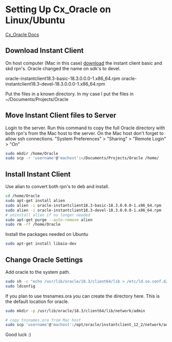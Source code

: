 # Setting Up Cx_Oracle on Linux/Ubuntu

[Cx_Oracle Docs](https://cx-oracle.readthedocs.io/en/latest/installation.html)

## Download Instant Client

On host computer (Mac in this case) [download](https://www.oracle.com/technetwork/topics/linuxx86-64soft-092277.htm) the instant client basic and skd rpn's. Oracle changed the name on sdk's to devel.

oracle-instantclient18.3-basic-18.3.0.0.0-1.x86_64.rpm
oracle-instantclient18.3-devel-18.3.0.0.0-1.x86_64.rpm 

Put the files in a known directory. In my case I put the files in ~/Documents/Projects/Oracle

## Move Instant Client files to Server

Login to the server. Run this command to copy the full Oracle directory with both rpn's from the Mac host to the server.
On the Mac host don't forget to allow ssh connections. "System Preferences" > "Sharing" > "Remote Login" > "On"

```sh
sudo mkdir /home/Oracle
sudo scp -r 'username'@'machost':~/Documents/Projects/Oracle /home/
```

## Install Instant Client

Use alian to convert both rpn's to deb and install.

```sh
cd /home/Oracle
sudo apt-get install alien
sudo alien -i oracle-instantclient18.3-basic-18.3.0.0.0-1.x86_64.rpm
sudo alien -i oracle-instantclient18.3-devel-18.3.0.0.0-1.x86_64.rpm 
# uninstall alien if no longer needed
sudo apt-get purge --auto-remove alien
sudo rm -rf /home/Oracle
```

Install the packages needed on Ubuntu

```sh
sudo apt-get install libaio-dev
```

## Change Oracle Settings

Add oracle to the system path. 

```sh
sudo sh -c "echo /usr/lib/oracle/18.3/client64/lib > /etc/ld.so.conf.d/oracle-instantclient.conf"
sudo ldconfig
```

If you plan to use tnsnames.ora you can create the directory here. This is the default location for oracle.

```sh
sudo mkdir -p /usr/lib/oracle/18.3/client64/lib/network/admin

# copy tnsnames.ora from Mac host
sudo scp 'username'@'machost':/opt/oracle/instantclient_12_2/network/admin/tnsnames.ora /usr/lib/oracle/18.3/client64/lib/network/admin

```

Good luck :)